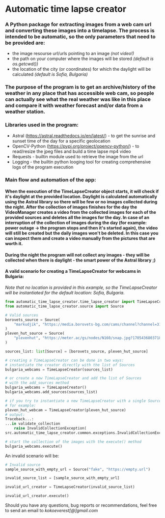 # Automatic time lapse creator

### A Python package for extracting images from a web cam url and converting these images into a timelapse. The process is intended to be automatic, so the only parameters that need to be provided are:

+ the image resourse url/urls pointing to an image *(not video!)*
+ the path on your computer where the images will be stored *(default is os.getcwd())*
+ the location of the city (or coordinates) for which the daylight will be calculated *(default is Sofia, Bulgaria)*

### The purpose of the program is to get an archive/history of the weather in any place that has accessible web cam, so people can actually see what the real weather was like in this place and compare it with weather forecast and/or data from a weather station.

### Libraries used in the program:
+ Astral (https://astral.readthedocs.io/en/latest/) - to get the 
sunrise and sunset time of the day for a specific geolocation
+ OpenCV-Python (https://pypi.org/project/opencv-python/) - to 
read/resize the jpeg files and build a time lapse mp4 video
+ Requests - builtin module used to retrieve the image from the url
+ Logging - the builtin python looging tool for creating comprehensive 
logs of the program execution

### Main flow and automation of the app:
#### When the execution of the TimeLapseCreator object starts, it will check if it's daylight at the provided location. Daylight is calculated automatically using the Astral library so there will be few or no images collected during the night. After the collection of images finishes for the day the VideoManager creates a video from the collected images for each of the provided sources and deletes all the images for the day. In case of an interruption of the collection of images during the day (for example: power outage -> the program stops and then it's started again), the video will still be created but the daily images won't be deleted. In this case you can inspect them and create a video manually from the pictures that are worth it.
#### During the night the program will not collect any images - they will be collected when there is daylight - the smart power of the Astral library ;)

#### A valid scenario for creating a TimeLapseCreator for webcams in Bulgaria:
*Note that no location is provided in this example, so the TimeLapseCreator will be instantiated for the default location: Sofia, Bulgaria.*
```python
from automatic_time_lapse_creator.time_lapse_creator import TimeLapseCreator
from automatic_time_lapse_creator.source import Source

# Valid sources
borovets_source = Source(
    "markudjik", "https://media.borovets-bg.com/cams/channel?channel=31"
)
pleven_hut_source = Source(
    "plevenhut", "https://meter.ac/gs/nodes/N160/snap.jpg?1705436803718"
)

sources_list: list[Source] = [borovets_source, pleven_hut_source]

# creating a TimeLapseCreator can be done in two ways:
# instantiate the creator directly with the list of Sources
bulgaria_webcams = TimeLapseCreator(sources_list)

# or create a new TimeLapseCreator and add the list of Sources
# with the add_sources method
bulgaria_webcams = TimeLapseCreator()
bulgaria_webcams.add_sources(sources_list)

# if you try to instantiate a new TimeLapseCreator with a single Source, it will raise an InvalidCollectionException
# for example:
pleven_hut_webcam = TimeLapseCreator(pleven_hut_source)
# output:
Traceback...:
...in validate_collection
    raise InvalidCollectionException(
src.automatic_time_lapse_creator.common.exceptions.InvalidCollectionException: Only list, tuple or set collections are allowed!

# start the collection of the images with the execute() method
bulgaria_webcams.execute()
```

An invalid scenario will be:
```python
# Invalid source
sample_source_with_empty_url = Source("fake", "https://empty.url")

invalid_source_list = [sample_source_with_empty_url]

invalid_url_creator = TimeLapseCreator(invalid_source_list)

invalid_url_creator.execute()
```

Should you have any questions, bug reports or recommendations, feel free to send an email to *kokoeverest[@]gmail.com*